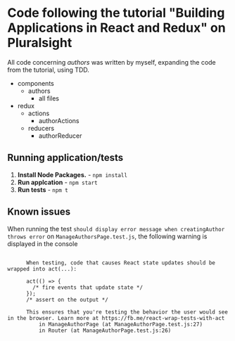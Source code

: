 # Code following the tutorial "Building Applications in React and Redux" on Pluralsight

All code concerning _authors_ was written by myself, expanding the code from the tutorial, using TDD.

- components
  - authors
    - all files
- redux
  - actions
    - authorActions
  - reducers
    - authorReducer

## Running application/tests

1. **Install Node Packages.** - `npm install`
2. **Run applcation** - `npm start`
3. **Run tests** - `npm t`

## Known issues

When running the test `should display error message when creatingAuthor throws error` on `ManageAuthorsPage.test.js`, the following warning is displayed in the console

```Warning: An update to ManageAuthorPage inside a test was not wrapped in act(...).

      When testing, code that causes React state updates should be wrapped into act(...):

      act(() => {
        /* fire events that update state */
      });
      /* assert on the output */

      This ensures that you're testing the behavior the user would see in the browser. Learn more at https://fb.me/react-wrap-tests-with-act
          in ManageAuthorPage (at ManageAuthorPage.test.js:27)
          in Router (at ManageAuthorPage.test.js:26)
```
